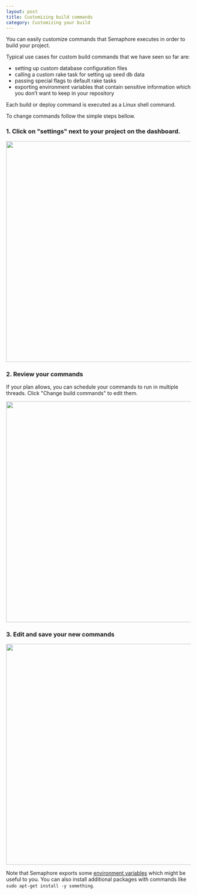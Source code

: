 ```yaml
---
layout: post
title: Customizing build commands
category: Customizing your build
---
```


You can easily customize commands that Semaphore executes in order to build your project.

Typical use cases for custom build commands that we have seen so far are:

 * setting up custom database configuration files
 * calling a custom rake task for setting up seed db data
 * passing special flags to default rake tasks
 * exporting environment variables that contain sensitive information which you don’t want to keep in your repository

Each build or deploy command is executed as a Linux shell command.

To change commands follow the simple steps bellow.

### 1. Click on "settings" next to your project on the dashboard.

<img src="/docs/assets/img/custom-build-commands/cbc-project-settings-link.png" width="600">

### 2. Review your commands

If your plan allows, you can schedule your commands to run in multiple threads. Click "Change build commands" to edit them.

<img src="/docs/assets/img/custom-build-commands/cbc-commands.png" width="600">

### 3. Edit and save your new commands

<img src="/docs/assets/img/custom-build-commands/cbc-edit.png" width="600">

Note that Semaphore exports some [environment variables](/available-environment-variables) which might be useful to you. You can also install additional packages with commands like `sudo apt-get install -y something`.
